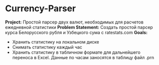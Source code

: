 # Currency-Parser
**Project:** Простой парсер двух валют, необходимых для расчетов ежедневной статистики
**Problem Statement:** Создать простой парсер курса Белорусского рубля и Узбецкого сума с ratestats.com
**Goals:**
* Хранить статистику на локальном диске
* Снимать статистику каждый час
* Хранить статистику в табличном формате для дальнейшего переноса в Excel. Данные по часам заносятся в таблицу файл .prn
